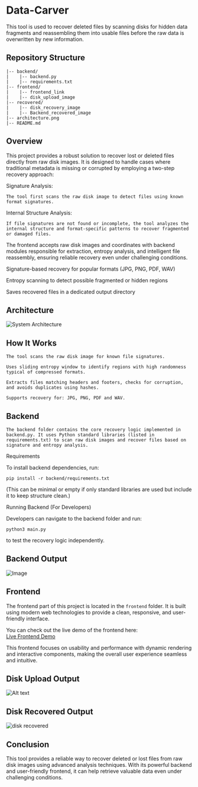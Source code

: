 # Data-Carver
This tool is used to recover deleted files by scanning disks for hidden data fragments and reassembling them into usable files before the raw data is overwritten by new information.

## Repository Structure

    |-- backend/
    |    |-- backend.py
    |    |-- requirements.txt
    |-- frontend/
    |    |-- frontend_link
    |    |-- disk_upload_image
    |-- recovered/
    |    |-- disk_recovery_image
    |    |-- Backend_recovered_image
    |-- architecture.png
    |-- README.md


## Overview


This project provides a robust solution to recover lost or deleted files directly from raw disk images. It is designed to handle cases where traditional metadata is missing or corrupted by employing a two-step recovery approach:

Signature Analysis: 
    
    The tool first scans the raw disk image to detect files using known format signatures.

Internal Structure Analysis: 
 
    If file signatures are not found or incomplete, the tool analyzes the internal structure and format-specific patterns to recover fragmented or damaged files.

The frontend accepts raw disk images and coordinates with backend modules responsible for extraction, entropy analysis, and intelligent file reassembly, ensuring reliable recovery even under challenging conditions.

Signature-based recovery for popular formats (JPG, PNG, PDF, WAV)

Entropy scanning to detect possible fragmented or hidden regions

Saves recovered files in a dedicated output directory

## Architecture

  ![System Architecture](https://github.com/user-attachments/assets/07598b9d-127d-4b16-b4b3-26ef647c0369)

    
## How It Works

    The tool scans the raw disk image for known file signatures.

    Uses sliding entropy window to identify regions with high randomness typical of compressed formats.

    Extracts files matching headers and footers, checks for corruption, and avoids duplicates using hashes.

    Supports recovery for: JPG, PNG, PDF and WAV.

## Backend
    The backend folder contains the core recovery logic implemented in backend.py. It uses Python standard libraries (listed in requirements.txt) to scan raw disk images and recover files based on signature and entropy analysis.

Requirements

To install backend dependencies, run:

    pip install -r backend/requirements.txt

(This can be minimal or empty if only standard libraries are used but include it to keep structure clean.)

Running Backend (For Developers)

Developers can navigate to the backend folder and run:

    python3 main.py

to test the recovery logic independently.

## Backend Output 

![Image](https://github.com/user-attachments/assets/c56d2d78-fbb7-4e7a-b8f0-64f95ff74822)

## Frontend

The frontend part of this project is located in the `frontend` folder. 
It is built using modern web technologies to provide a clean, responsive, and user-friendly interface.

You can check out the live demo of the frontend here:  
[Live Frontend Demo](https://dad4e88f-a9d1-46b1-a3c0-fc55b477e186-00-19iqw2hidm0pb.janeway.replit.dev/)

This frontend focuses on usability and performance with dynamic rendering and interactive components, making the overall user experience seamless and intuitive.

## Disk Upload Output

![Alt text](https://github.com/user-attachments/assets/3b756146-677c-4ba2-b477-070ceb789f6b)

## Disk Recovered Output

![disk recovered](https://github.com/user-attachments/assets/6189d88a-fefc-4a34-b839-7a8aa42a87e4)

## Conclusion

This tool provides a reliable way to recover deleted or lost files from raw disk images using advanced analysis techniques.
With its powerful backend and user-friendly frontend, it can help retrieve valuable data even under challenging conditions.






